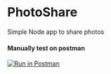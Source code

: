# PhotoShare 
Simple Node app to share photos
#### Manually test on postman
[![Run in Postman](https://run.pstmn.io/button.svg)](https://app.getpostman.com/run-collection/1033d8b107d02a555896)
